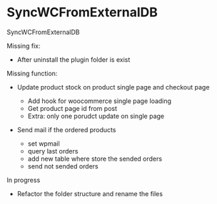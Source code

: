 # SyncWCFromExternalDB
SyncWCFromExternalDB

Missing fix:
  - After uninstall the plugin folder is exist

Missing function:
  
  - Update product stock on product single page and checkout page
    - Add hook for woocommerce single page loading
    - Get product page id from post
    - Extra: only one porudct update on single page
     
  - Send mail if the ordered products
    - set wpmail
    - query last orders
    - add new table where store the sended orders
    - send not sended orders
 
 In progress
  - Refactor the folder structure and rename the files
  
